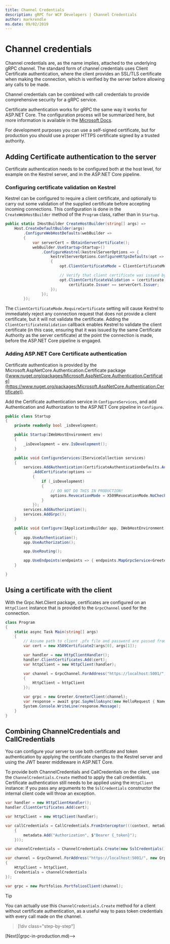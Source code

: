 ```yaml
---
title: Channel Credentials
description: gRPC for WCF Developers | Channel Credentials
author: markrendle
ms.date: 09/02/2019
---
```


# Channel credentials

Channel credentials are, as the name implies, attached to the underlying gRPC channel. The standard form of channel credentials uses Client Certificate authentication, where the client provides an SSL/TLS certificate when making the connection, which is verified by the server before allowing any calls to be made.

Channel credentials can be combined with call credentials to provide comprehensive security for a gRPC service.

Certificate authentication works for gRPC the same way it works for ASP.NET Core. The configuration process will be summarized here, but more information is available in the [Microsoft Docs](https://docs.microsoft.com/en-us/aspnet/core/security/authentication/certauth?view=aspnetcore-3.0).

For development purposes you can use a self-signed certificate, but for production you should use a proper HTTPS certificate signed by a trusted authority.

## Adding Certificate authentication to the server

Certificate authentication needs to be configured both at the host level, for example on the Kestrel server, and in the ASP.NET Core pipeline.

### Configuring certificate validation on Kestrel

Kestrel can be configured to require a client certificate, and optionally to carry out some validation of the supplied certificate before accepting incoming connections. This configuration is done in the `CreateWebHostBuilder` method of the `Program` class, rather than in `Startup`.

```csharp
public static IHostBuilder CreateHostBuilder(string[] args) =>
    Host.CreateDefaultBuilder(args)
        .ConfigureWebHostDefaults(webBuilder =>
        {
            var serverCert = ObtainServerCertificate();
            webBuilder.UseStartup<Startup>()
                .ConfigureKestrel(kestrelServerOptions => {
                    kestrelServerOptions.ConfigureHttpsDefaults(opt =>
                    {
                        opt.ClientCertificateMode = ClientCertificateMode.RequireCertificate;

                        // Verify that client certificate was issued by same CA as server certificate
                        opt.ClientCertificateValidation = (certificate, chain, errors) =>
                            certificate.Issuer == serverCert.Issuer;
                    });
                });
        });

```

The `ClientCertificateMode.RequireCertificate` setting will cause Kestrel to immediately reject any connection request that does not provide a client certificate, but it will not validate the certificate. Adding the `ClientCertificateValidation` callback enables Kestrel to validate the client certificate (in this case, ensuring that it was issued by the same Certificate Authority as the server certificate) at the point the connection is made, before the ASP.NET Core pipeline is engaged.

### Adding ASP.NET Core Certificate authentication

Certificate authentication is provided by the Microsoft.AspNetCore.Authentication.Certificate package ([www.nuget.org/packages/Microsoft.AspNetCore.Authentication.Certificate](https://www.nuget.org/packages/Microsoft.AspNetCore.Authentication.Certificate)).

Add the Certificate authentication service in `ConfigureServices`, and add Authentication and Authorization to the ASP.NET Core pipeline in `Configure`.

```csharp
public class Startup
{
    private readonly bool _isDevelopment;

    public Startup(IWebHostEnvironment env)
    {
        _isDevelopment = env.IsDevelopment();
    }

    public void ConfigureServices(IServiceCollection services)
    {
        services.AddAuthentication(CertificateAuthenticationDefaults.AuthenticationScheme)
            .AddCertificate(options =>
            {
                if (_isDevelopment)
                {
                    // DO NOT DO THIS IN PRODUCTION!
                    options.RevocationMode = X509RevocationMode.NoCheck;
                }
            });
        services.AddAuthorization();
        services.AddGrpc();
    }

    public void Configure(IApplicationBuilder app, IWebHostEnvironment env)
    {
        app.UseAuthentication();
        app.UseAuthorization();

        app.UseRouting();

        app.UseEndpoints(endpoints => { endpoints.MapGrpcService<GreeterService>(); });
    }

}
```

## Using a certificate with the client

With the Grpc.Net.Client package, certificates are configured on an `HttpClient` instance that is provided to the `GrpcChannel` used for the connection.

```csharp
class Program
{
    static async Task Main(string[] args)
    {
        // Assume path to client .pfx file and password are passed from command line
        var cert = new X509Certificate2(args[0], args[1]);

        var handler = new HttpClientHandler();
        handler.ClientCertificates.Add(cert);
        var httpClient = new HttpClient(handler);

        var channel = GrpcChannel.ForAddress("https://localhost:5001/", new GrpcChannelOptions
        {
            HttpClient = httpClient
        });

        var grpc = new Greeter.GreeterClient(channel);
        var response = await grpc.SayHelloAsync(new HelloRequest { Name = "Bob" });
        System.Console.WriteLine(response.Message);
    }
}
```

## Combining ChannelCredentials and CallCredentials

You can configure your server to use both certificate and token authentication by applying the certificate changes to the Kestrel server and using the JWT bearer middleware in ASP.NET Core.

To provide both ChannelCredentials and CallCredentials on the client, use the `ChannelCredentials.Create` method to apply the call credentials. Certificate authentication still needs to be applied using the `HttpClient` instance: if you pass any arguments to the `SslCredentials` constructor the internal client code will throw an exception.

```csharp
var handler = new HttpClientHandler();
handler.ClientCertificates.Add(cert);

var httpClient = new HttpClient(handler);

var callCredentials = CallCredentials.FromInterceptor(((context, metadata) =>
    {
        metadata.Add("Authorization", $"Bearer {_token}");
    }));

var channelCredentials = ChannelCredentials.Create(new SslCredentials(), callCredentials);

var channel = GrpcChannel.ForAddress("https://localhost:5001/", new GrpcChannelOptions
{
    HttpClient = httpClient,
    Credentials = channelCredentials
});

var grpc = new Portfolios.PortfoliosClient(channel);
```

> [!TIP]
> You can actually use this `ChannelCredentials.Create` method for a client without certificate authentication, as a useful way to pass token credentials with every call made on the channel.

>[!div class="step-by-step"]
<!-->[Next](grpc-in-production.md)-->
